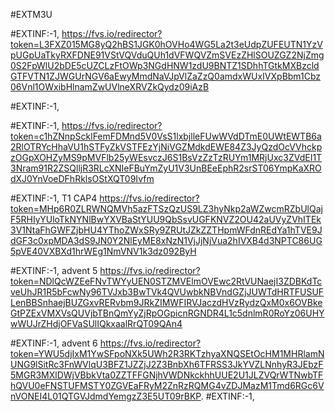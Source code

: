 #EXTM3U

#EXTINF:-1, 
https://fvs.io/redirector?token=L3FXZ015MG8yQ2hBS1JGK0hOVHo4WG5La2t3eUdpZUFEUTN1YzVpUGpUaTkyRXFDNE91VStVQVduQUh1dVFWQVZmSVEzZHlSOUZGZ2NjZmg0S2FpWlU2bDE5cUZCLzFtOWp3NGdHNW1zdU9BNTZ1SDhhTGtkMXBzcldGTFVTN1ZJWGUrNGV6aEwyMmdNaVJpVlZaZzQ0amdxWUxIVXpBbm1Cbz06Vnl1OWxibHlnamZwUVlneXRVZkQydz09iAzB


#EXTINF:-1,

#EXTINF:-1, 
https://fvs.io/redirector?token=c1hZNnpScklFemFDMnd5V0VsS1lxbjlleFUwWVdDTmE0UWtEWTB6a2RlOTRYcHhaVU1hSTFyZkVSTFEzYjNiVGZMdkdEWE84Z3JyQzdOcVVhckpzOGpXOHZyMS9pMVFlb25yWEsvczJ6S1BsVzZzTzRUYm1MRjUxc3ZVdEI1T3Nram91R2ZSQlljR3RLcXNIeFBuYmZyU1V3UnBEeEphR2srST06YmpKaXROdXJ0YnVoeDFhRklsOStXQT09Ivfm

#EXTINF:-1, T1 CAP4
https://fvs.io/redirector?token=MHp6R0ZLRWNQMVh5azFTSzQzUS9LZ3hyNkp2aWZwcmRZbUlQajF5RHIyYUloTkNYNlBwYXVBaStYUU9QbSsvUGFKNVZ2OU42aUVyZVhITEk3V1NtaFhGWFZjbHU4YThoZWxSRy9ZRUtJZkZZTHpmWFdnREdYa1hTVE9JdGF3c0xpMDA3dS9JN0Y2NlEyME8xNzN1VjJjNjVua2hIVXB4d3NPTC86UG5pVE40VXBXd1hrWEg1NmVNV1k3dz092ByH

#EXTINF:-1, advent 5
https://fvs.io/redirector?token=NDlQcWZEeFNvTWYyUEN0STZMVElmOVEwc2RtVUNaejI3ZDBKdTcveUhJR1R5bFcwNy96TVJxb3BwTVk4QVUwbkNBVndGZjJUWTdHRTFUSUFLenBBSnhaejBUZGxvRERvbm9JRkZIMWFIRVJaczdHVzRydzQxM0x6OVBkeGtPZExVMXVsQUVjbTBnQmYyZjRpOGpicnRGNDR4L1c5dnlmR0RoYz06UHYwWUJrZHdjOFVaSUlIQkxaalRrQT09QAn4

#EXTINF:-1, advent 6
https://fvs.io/redirector?token=YWU5djIxM1YwSFpoNXk5UWh2R3RKTzhyaXNQSEtOcHM1MHRlamNUNG9lSitRc3FnWVlqU3BFZ1JZZjJ2Z3BnbXh6TFRSS3JkYVZLNnhyR3JEbzF5MGR3MXlDWjVBbkVta0ZZTFFGNjhVWDNkckhhUUE2U1JLZVQrWTNwbTFhQVU0eFNSTUFMSTY0ZGVEaFRyM2ZnRzRQMG4vZDJMazM1Tmd6RGc6VnVONEI4L01QTGVJdmdYemgzZ3E5UT09rBKP.
#EXTINF:-1,
